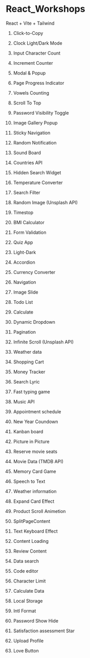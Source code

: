 # React_Workshops

React + Vite + Tailwind
01. Click-to-Copy
02. Clock Light/Dark Mode
03. Input Character Count
04. Increment Counter
05. Modal & Popup
06. Page Progress Indicator
07. Vowels Counting
08. Scroll To Top
09. Password Visibility Toggle
10. Image Gallery Popup
11. Sticky Navigation
12. Random Notification
13. Sound Board
14. Countries API
15. Hidden Search Widget
16. Temperature Converter
17. Search Filter
18. Random Image (Unsplash API)
19. Timestop
20. BMI Calculator
21. Form Validation
22. Quiz App
23. Light-Dark
24. Accordion
25. Currency Converter
26. Navigation
27. Image Slide
28. Todo List
29. Calculate
30. Dynamic Dropdown
34. Pagination

31. Infinite Scroll (Unsplash API)

32. Weather data
33. Shopping Cart



02. Money Tracker
04. Search Lyric
05. Fast typing game
08. Music API
09. Appointment schedule
10. New Year Coundown
13. Kanban board
14. Picture in Picture
15. Reserve movie seats
16. Movie Data (TMDB API)
17. Memory Card Game
19. Speech to Text

20. Weather information

21. Expand Card Effect
22. Product Scroll Animetion
23. SplitPageContent
25. Text Keyboard Effect
29. Content Loading
30. Review Content


31. Data search
32. Code editor
33. Character Limit
34. Calculate Data
35. Local Storage
36. Intl Format
37. Password Show Hide
38. Satisfaction assessment Star
39. Upload Profile
40. Love Button